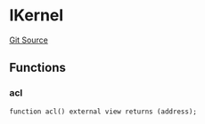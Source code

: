 # IKernel
[Git Source](https://github.com/lidofinance/community-staking-module/blob/a195b01bbb6171373c6b27ef341ec075aa98a44e/src/interfaces/IKernel.sol)


## Functions
### acl


```solidity
function acl() external view returns (address);
```

